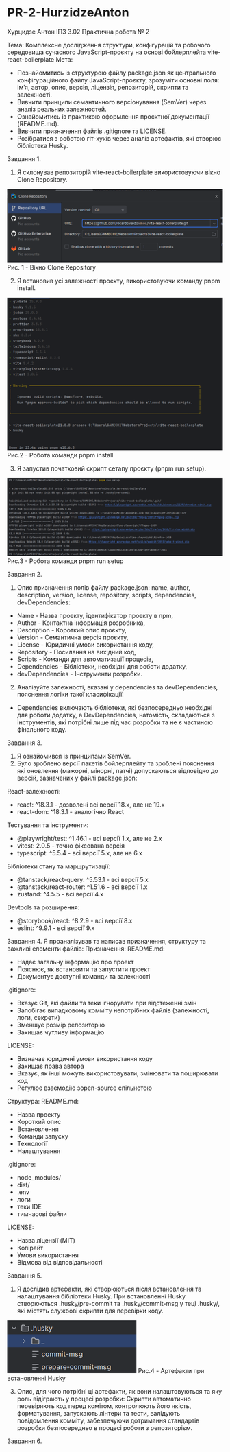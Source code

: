 # PR-2-HurzidzeAnton
Хурцидзе Антон IПЗ 3.02 Практична робота № 2

Тема: Комплексне дослідження структури, конфігурацій та робочого середовища сучасного JavaScript-проєкту на основі бойлерплейта vite-react-boilerplate
Мета:
- Познайомитись із структурою файлу package.json як центрального конфігураційного файлу JavaScript-проєкту, зрозуміти основні поля: імʼя, автор, опис, версія, ліцензія, репозиторій, скрипти та залежності.
- Вивчити принципи семантичного версіонування (SemVer) через аналіз реальних залежностей.
- Ознайомитись із практикою оформлення проєктної документації (README.md).
- Вивчити призначення файлів .gitignore та LICENSE.
- Розібратися з роботою гіт-хуків через аналіз артефактів, які створює бібліотека Husky.

Завдання 1.
1. Я склонував репозиторій vite-react-boilerplate використовуючи вiкно Clone Repository.

![1](https://github.com/GAMECHl/PR-2-HurzidzeAnton/blob/main/1.png)
Рис. 1 - Вiкно Clone Repository

2. Я встановив усі залежності проєкту, використовуючи команду pnpm install.

![2](https://github.com/GAMECHl/PR-2-HurzidzeAnton/blob/main/2.png)
Рис.2 - Робота команди pnpm install

3. Я запустив початковий скрипт сетапу проєкту (pnpm run setup).

![3](https://github.com/GAMECHl/PR-2-HurzidzeAnton/blob/main/3.png)
Рис.3 - Робота команди pnpm run setup

Завдання 2.
1. Опис призначення полів файлу package.json: name, author, description, version, license, repository, scripts, dependencies, devDependencies:
- Name - Назва проєкту, iдентифікатор проєкту в npm,
- Author - Контактна інформація розробника,
- Description - Короткий опис проєкту,
- Version - Семантична версія проєкту,
- License - Юридичні умови використання коду,
- Repository - Посилання на вихідний код,
- Scripts - Команди для автоматизації процесів,
- Dependencies - Бібліотеки, необхідні для роботи додатку,
- devDependencies - Інструменти розробки.
2. Аналізуйте залежності, вказані у dependencies та devDependencies, пояснення логіки такої класифікації:
- Dependencies включають бібліотеки, які безпосередньо необхідні для роботи додатку, а DevDependencies, натомість, складаються з інструментів, які потрібні лише під час розробки та не є частиною фінального коду.

Завдання 3.
1. Я ознайомився із принципами SemVer.
2. Було зроблено версії пакетів бойлерплейту та зробленi пояснення які оновлення (мажорні, мінорні, патчі) допускаються відповідно до версій, зазначених у файлі package.json:

React-залежності:
- react: ^18.3.1 - дозволені всі версії 18.x, але не 19.x
- react-dom: ^18.3.1 - аналогічно React


Тестування та інструменти:
- @playwright/test: ^1.46.1 - всі версії 1.x, але не 2.x
- vitest: 2.0.5 - точно фіксована версія
- typescript: ^5.5.4 - всі версії 5.x, але не 6.x


Бібліотеки стану та маршрутизації:
- @tanstack/react-query: ^5.53.1 - всі версії 5.x
- @tanstack/react-router: ^1.51.6 - всі версії 1.x
- zustand: ^4.5.5 - всі версії 4.x

Devtools та розширення:
- @storybook/react: ^8.2.9 - всі версії 8.x
- eslint: ^9.9.1 - всі версії 9.x

Завдання 4.
Я проаналізував та написав призначення, структуру та важливі елементи файлів:
Призначення:
README.md:
- Надає загальну інформацію про проект
- Пояснює, як встановити та запустити проект
- Документує доступні команди та залежності

.gitignore:
- Вказує Git, які файли та теки ігнорувати при відстеженні змін
- Запобігає випадковому комміту непотрібних файлів (залежності, логи, секрети)
- Зменшує розмір репозиторію
- Захищає чутливу інформацію

LICENSE:
- Визначає юридичні умови використання коду
- Захищає права автора
- Вказує, як інші можуть використовувати, змінювати та поширювати код
- Регулює взаємодію зopen-source спільнотою

Структура:
README.md:
- Назва проекту
- Короткий опис
- Встановлення
- Команди запуску
- Технології
- Налаштування

.gitignore:
- node_modules/
- dist/
- .env
- логи
- теки IDE
- тимчасові файли

LICENSE:
- Назва ліцензії (MIT)
- Копірайт
- Умови використання
- Відмова від відповідальності

Завдання 5.
1. Я дослідив артефакти, які створюються після встановлення та налаштування бібліотеки Husky.
При встановленні Husky створюються .husky/pre-commit та .husky/commit-msg у теці .husky/, які містять службові скрипти для перевірки коду.

![4](https://github.com/GAMECHl/PR-2-HurzidzeAnton/blob/main/4.png)
Рис.4 - Aртефакти при встановленнi Husky

3. Опиc, для чого потрібні ці артефакти, як вони налаштовуються та яку роль відіграють у процесі розробки:
Скрипти автоматично перевіряють код перед комітом, контролюють його якість, форматування, запускають лінтери та тести, валідують повідомлення комміту, забезпечуючи дотримання стандартів розробки безпосередньо в процесі роботи з репозиторієм.

Завдання 6. 


